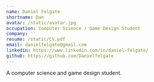 ```yaml
---
name: Daniel Felgate
shortname: Dan
avatar: /static/avatar.jpg
occupation: Computer Science / Game Design Student
company: ''
resume: /static/CV.pdf
email: danielfelgate@gmail.com
linkedin: https://www.linkedin.com/in/daniel-felgate/
github: https://github.com/Danielfelgate
---
```


A computer science and game design student.
